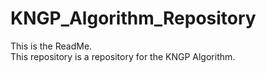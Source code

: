 KNGP_Algorithm_Repository
=========================
This is the ReadMe.  
This repository is a repository for the KNGP Algorithm.  
